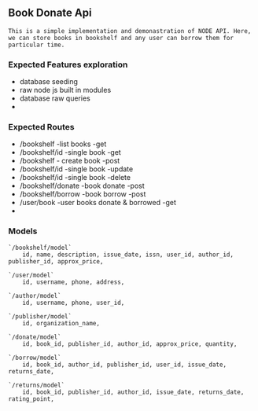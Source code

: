 ## Book Donate Api

```
This is a simple implementation and demonastration of NODE API. Here, we can store books in bookshelf and any user can borrow them for particular time.
```

### Expected Features exploration
- database seeding
- raw node js built in modules
- database raw queries
-

### Expected Routes

- /bookshelf -list books -get
- /bookshelf/id -single book -get
- /bookshelf - create book -post
- /bookshelf/id -single book -update
- /bookshelf/id -single book -delete
- /bookshelf/donate -book donate -post
- /bookshelf/borrow -book borrow -post
- /user/book -user books donate & borrowed -get
-

### Models

```
`/bookshelf/model`
    id, name, description, issue_date, issn, user_id, author_id, publisher_id, approx_price,

`/user/model`
    id, username, phone, address,

`/author/model`
    id, username, phone, user_id, 

`/publisher/model`
    id, organization_name, 

`/donate/model`
    id, book_id, publisher_id, author_id, approx_price, quantity,

`/borrow/model`
    id, book_id, author_id, publisher_id, user_id, issue_date, returns_date,

`/returns/model`
    id, book_id, publisher_id, author_id, issue_date, returns_date, rating_point,
```
